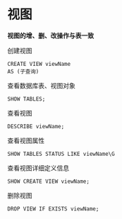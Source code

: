 # 视图

**视图的增、删、改操作与表一致**

创建视图

```shell
CREATE VIEW viewName
AS (子查询)
```

查看数据库表、视图对象

```shell
SHOW TABLES;
```

查看视图

```shell
DESCRIBE viewName;
```

查看视图属性

```shell
SHOW TABLES STATUS LIKE viewName\G
```

查看视图详细定义信息

```shell
SHOW CREATE VIEW viewName;
```

删除视图

```shell
DROP VIEW IF EXISTS viewName;
```

